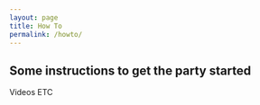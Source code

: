 ```yaml
---
layout: page
title: How To
permalink: /howto/
---
```


<h2>Some instructions to get the party started</h2>

Videos ETC
